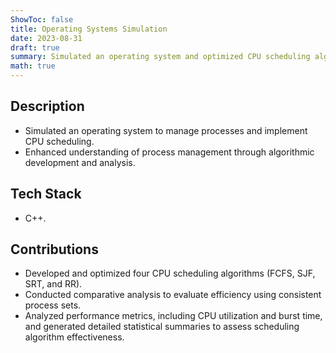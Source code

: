 ```yaml
---
ShowToc: false
title: Operating Systems Simulation
date: 2023-08-31
draft: true
summary: Simulated an operating system and optimized CPU scheduling algorithms for performance analysis.
math: true
---
```


## Description
- Simulated an operating system to manage processes and implement CPU scheduling.
- Enhanced understanding of process management through algorithmic development and analysis.

## Tech Stack
- C++.

## Contributions
- Developed and optimized four CPU scheduling algorithms (FCFS, SJF, SRT, and RR).
- Conducted comparative analysis to evaluate efficiency using consistent process sets.
- Analyzed performance metrics, including CPU utilization and burst time, and generated detailed statistical summaries to assess scheduling algorithm effectiveness.
